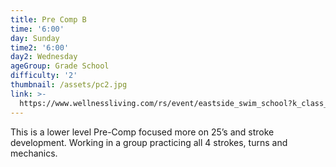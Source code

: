 ```yaml
---
title: Pre Comp B
time: '6:00'
day: Sunday
time2: '6:00'
day2: Wednesday
ageGroup: Grade School
difficulty: '2'
thumbnail: /assets/pc2.jpg
link: >-
  https://www.wellnessliving.com/rs/event/eastside_swim_school?k_class_tab=12269&uid=0&id_class_tab=2
---
```

This is a lower level Pre-Comp focused more on 25’s and stroke development. Working in a group practicing all 4 strokes, turns and mechanics.
